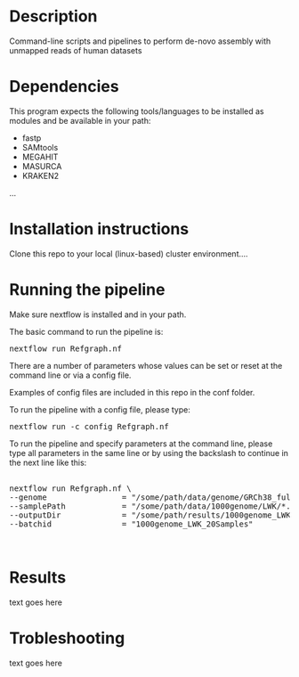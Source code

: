 # Description

Command-line scripts and pipelines to perform de-novo assembly with unmapped reads of human datasets 

# Dependencies

This program expects the following tools/languages to be installed as modules and be available in your path:

- fastp
- SAMtools
- MEGAHIT
- MASURCA
- KRAKEN2

...

# Installation instructions

Clone this repo to your local (linux-based) cluster environment....

# Running the pipeline

Make sure  nextflow is installed and in your path.

The basic command to run the pipeline is: 

<pre>
nextflow run Refgraph.nf
</pre>


There are a number of parameters whose values can be set or reset at the command line or via a config file.

Examples of config files are included in this repo in the conf folder.


To run the pipeline with a config file, please type:

<pre>
nextflow run -c config Refgraph.nf
</pre>


To run the pipeline and specify parameters at the command line, please type all parameters in the same line or by using the backslash to continue in the next line like this:

<pre>

nextflow run Refgraph.nf \
--genome                = "/some/path/data/genome/GRCh38_full_analysis_set_plus_decoy_hla.fa" \
--samplePath            = "/some/path/data/1000genome/LWK/*.cram" \
--outputDir             = "/some/path/results/1000genome_LWK_20Samples" \
--batchid               = "1000genome_LWK_20Samples"


</pre>

# Results

text goes here

# Trobleshooting

text goes here
